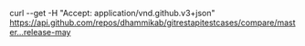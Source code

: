 curl --get -H "Accept: application/vnd.github.v3+json" https://api.github.com/repos/dhammikab/gitrestapitestcases/compare/master...release-may
